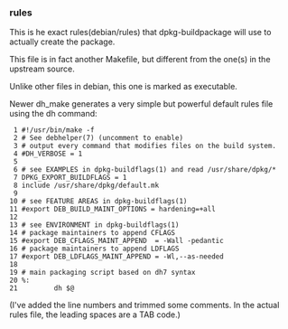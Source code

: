 ### rules

This is he exact rules(debian/rules) that dpkg-buildpackage will use to actually create the package. 

This file is in fact another Makefile, but different from the one(s) in the upstream source. 

Unlike other files in debian, this one is marked as executable.

Newer dh_make generates a very simple but powerful default rules file using the dh command:
```
 1 #!/usr/bin/make -f
 2 # See debhelper(7) (uncomment to enable)
 3 # output every command that modifies files on the build system.
 4 #DH_VERBOSE = 1
 5 
 6 # see EXAMPLES in dpkg-buildflags(1) and read /usr/share/dpkg/*
 7 DPKG_EXPORT_BUILDFLAGS = 1
 8 include /usr/share/dpkg/default.mk
 9 
10 # see FEATURE AREAS in dpkg-buildflags(1)
11 #export DEB_BUILD_MAINT_OPTIONS = hardening=+all
12
13 # see ENVIRONMENT in dpkg-buildflags(1)
14 # package maintainers to append CFLAGS
15 #export DEB_CFLAGS_MAINT_APPEND  = -Wall -pedantic
16 # package maintainers to append LDFLAGS
17 #export DEB_LDFLAGS_MAINT_APPEND = -Wl,--as-needed
18 
19 # main packaging script based on dh7 syntax
20 %:
21         dh $@ 
```
(I've added the line numbers and trimmed some comments. In the actual rules file, the leading spaces are a TAB code.)

  [rules]:https://www.debian.org/doc/manuals/maint-guide/dreq.en.html#rules
